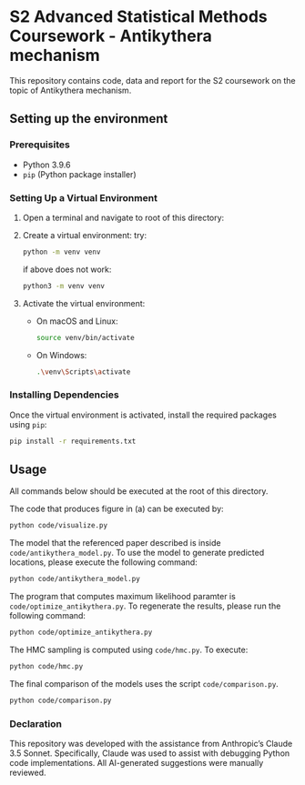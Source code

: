 # S2 Advanced Statistical Methods Coursework - Antikythera mechanism

This repository contains code, data and report for the S2 coursework on the topic of Antikythera mechanism. 

## Setting up the environment 

### Prerequisites

- Python 3.9.6
- `pip` (Python package installer)

### Setting Up a Virtual Environment

1. Open a terminal and navigate to root of this directory:


2. Create a virtual environment:
    try:
    ```sh
    python -m venv venv
    ```
    if above does not work: 
    ```sh
    python3 -m venv venv
    ```

3. Activate the virtual environment:

    - On macOS and Linux:

        ```sh
        source venv/bin/activate
        ```

    - On Windows:

        ```sh
        .\venv\Scripts\activate
        ```

### Installing Dependencies

Once the virtual environment is activated, install the required packages using `pip`:

```sh
pip install -r requirements.txt
```


## Usage

All commands below should be executed at the root of this directory. 


The code that produces figure in (a) can be executed by:

```sh
python code/visualize.py
```

The model that the referenced paper described is inside `code/antikythera_model.py`. To use the model to generate predicted locations, please execute the following command:
```sh
python code/antikythera_model.py
```

The program that computes maximum likelihood paramter is `code/optimize_antikythera.py`. To regenerate the results, please run the following command:
```sh
python code/optimize_antikythera.py
```

The HMC sampling is computed using `code/hmc.py`. To execute:
```sh
python code/hmc.py
```

The final comparison of the models uses the script `code/comparison.py`.
```sh
python code/comparison.py
```

### Declaration
This repository was developed with the assistance from Anthropic’s Claude 3.5 Sonnet. Specifically, Claude was used to assist with debugging Python code implementations. All AI-generated suggestions were manually reviewed.

